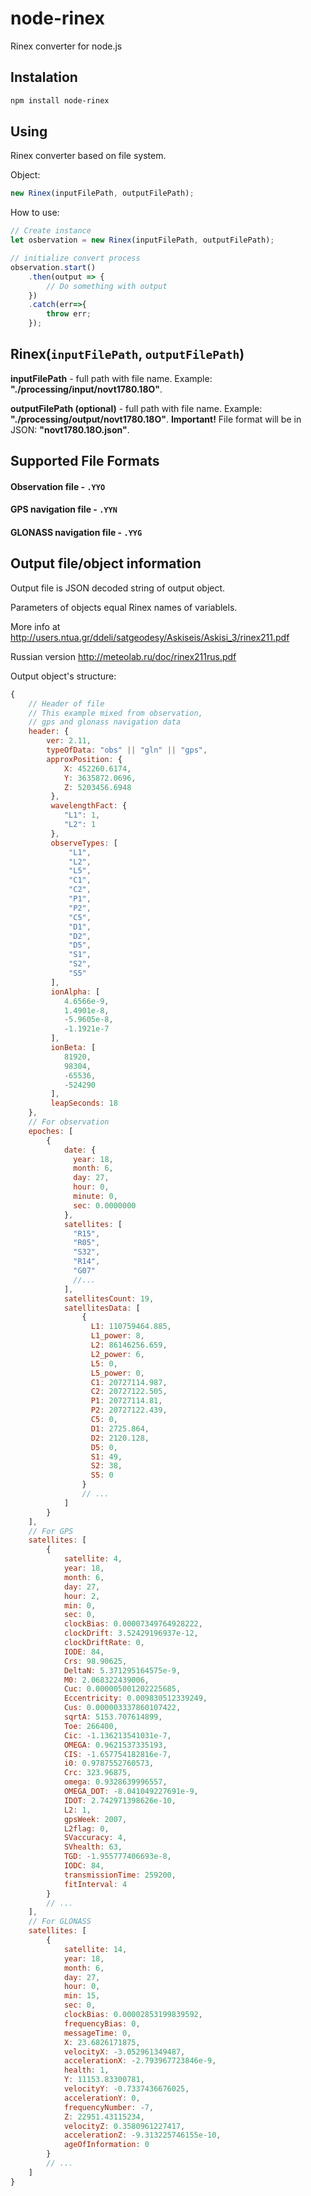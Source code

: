 # node-rinex

Rinex converter for node.js

## Instalation

```bash
npm install node-rinex
```

## Using

Rinex converter based on file system.

Object:

```js
new Rinex(inputFilePath, outputFilePath);
```

How to use:

```js
// Create instance
let osbervation = new Rinex(inputFilePath, outputFilePath);

// initialize convert process
observation.start()
    .then(output => {
        // Do something with output
    })
    .catch(err=>{
        throw err;
    });
```

## Rinex(`inputFilePath`, `outputFilePath`)

**inputFilePath** - full path with file name. Example: **"./processing/input/novt1780.18O"**.

**outputFilePath (optional)** - full path with file name. Example: **"./processing/output/novt1780.18O"**. **Important!** File format will be in JSON: **"novt1780.18O.json"**.

## Supported File Formats

#### Observation file - `.YYO`
#### GPS navigation file - `.YYN`
#### GLONASS navigation file - `.YYG`

## Output file/object information

Output file is JSON decoded string of output object.

Parameters of objects equal Rinex names of variablels.

More info at <http://users.ntua.gr/ddeli/satgeodesy/Askiseis/Askisi_3/rinex211.pdf>

Russian version <http://meteolab.ru/doc/rinex211rus.pdf>

Output object's structure: 

```js
{
    // Header of file
    // This example mixed from observation, 
    // gps and glonass navigation data
    header: {
        ver: 2.11,
        typeOfData: "obs" || "gln" || "gps",
        approxPosition: {
            X: 452260.6174,
            Y: 3635872.0696,
            Z: 5203456.6948
         },
         wavelengthFact: {
            "L1": 1,
            "L2": 1
         },
         observeTypes: [
             "L1",
             "L2",
             "L5",
             "C1",
             "C2",
             "P1",
             "P2",
             "C5",
             "D1",
             "D2",
             "D5",
             "S1",
             "S2",
             "S5"
         ],
         ionAlpha: [
            4.6566e-9,
            1.4901e-8,
            -5.9605e-8,
            -1.1921e-7
         ],
         ionBeta: [
            81920,
            98304,
            -65536,
            -524290
         ],
         leapSeconds: 18
    },
    // For observation
    epoches: [
        {
            date: {
              year: 18,
              month: 6,
              day: 27,
              hour: 0,
              minute: 0,
              sec: 0.0000000
            },
            satellites: [
              "R15", 
              "R05", 
              "S32", 
              "R14", 
              "G07"
              //...
            ],
            satellitesCount: 19,
            satellitesData: [
                {
                  L1: 110759464.885,
                  L1_power: 8,
                  L2: 86146256.659,
                  L2_power: 6,
                  L5: 0,
                  L5_power: 0,
                  C1: 20727114.987,
                  C2: 20727122.505,
                  P1: 20727114.81,
                  P2: 20727122.439,
                  C5: 0,
                  D1: 2725.864,
                  D2: 2120.128,
                  D5: 0,
                  S1: 49,
                  S2: 38,
                  S5: 0
                }
                // ...
            ]
        }
    ],
    // For GPS
    satellites: [
        {
            satellite: 4,
            year: 18,
            month: 6,
            day: 27,
            hour: 2,
            min: 0,
            sec: 0,
            clockBias: 0.00007349764928222,
            clockDrift: 3.52429196937e-12,
            clockDriftRate: 0,
            IODE: 84,
            Crs: 98.90625,
            DeltaN: 5.371295164575e-9,
            M0: 2.068322439006,
            Cuc: 0.000005001202225685,
            Eccentricity: 0.009830512339249,
            Cus: 0.000003337860107422,
            sqrtA: 5153.707614899,
            Toe: 266400,
            Cic: -1.136213541031e-7,
            OMEGA: 0.9621537335193,
            CIS: -1.657754182816e-7,
            i0: 0.9787552760573,
            Crc: 323.96875,
            omega: 0.9328639996557,
            OMEGA_DOT: -8.041049227691e-9,
            IDOT: 2.742971398626e-10,
            L2: 1,
            gpsWeek: 2007,
            L2flag: 0,
            SVaccuracy: 4,
            SVhealth: 63,
            TGD: -1.955777406693e-8,
            IODC: 84,
            transmissionTime: 259200,
            fitInterval: 4
        }
        // ...
    ],
    // For GLONASS
    satellites: [
        {
            satellite: 14,
            year: 18,
            month: 6,
            day: 27,
            hour: 0,
            min: 15,
            sec: 0,
            clockBias: 0.00002853199839592,
            frequencyBias: 0,
            messageTime: 0,
            X: 23.6826171875,
            velocityX: -3.052961349487,
            accelerationX: -2.793967723846e-9,
            health: 1,
            Y: 11153.83300781,
            velocityY: -0.7337436676025,
            accelerationY: 0,
            frequencyNumber: -7,
            Z: 22951.43115234,
            velocityZ: 0.3580961227417,
            accelerationZ: -9.313225746155e-10,
            ageOfInformation: 0
        }
        // ...
    ]
}
```
